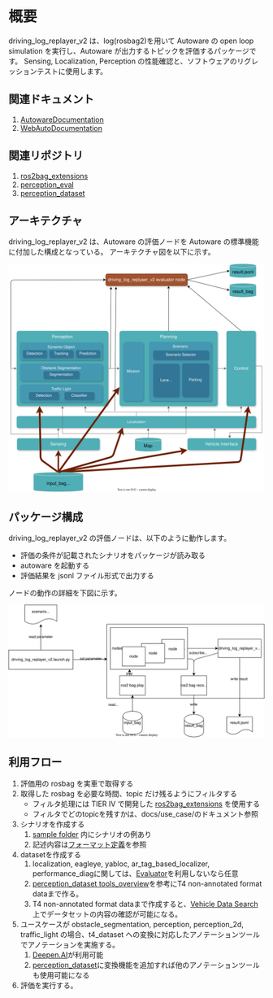 # 概要

driving_log_replayer_v2 は、log(rosbag2)を用いて Autoware の open loop simulation を実行し、Autoware が出力するトピックを評価するパッケージです。
Sensing, Localization, Perception の性能確認と、ソフトウェアのリグレッションテストに使用します。

## 関連ドキュメント

1. [AutowareDocumentation](https://autowarefoundation.github.io/autoware-documentation/main/)
2. [WebAutoDocumentation](https://docs.web.auto/)

## 関連リポジトリ

1. [ros2bag_extensions](https://github.com/tier4/ros2bag_extensions)
2. [perception_eval](https://github.com/tier4/autoware_perception_evaluation)
3. [perception_dataset](https://github.com/tier4/tier4_perception_dataset)

## アーキテクチャ

driving_log_replayer_v2 は、Autoware の評価ノードを Autoware の標準機能に付加した構成となっている。
アーキテクチャ図を以下に示す。

![architecture](images/architecture.drawio.svg)

## パッケージ構成

driving_log_replayer_v2 の評価ノードは、以下のように動作します。

- 評価の条件が記載されたシナリオをパッケージが読み取る
- autoware を起動する
- 評価結果を jsonl ファイル形式で出力する

ノードの動作の詳細を下図に示す。

![overview](images/overview.drawio.svg)

## 利用フロー

1. 評価用の rosbag を実車で取得する
2. 取得した rosbag を必要な時間、topic だけ残るようにフィルタする
   - フィルタ処理には TIER IV で開発した [ros2bag_extensions](https://github.com/tier4/ros2bag_extensions) を使用する
   - フィルタでどのtopicを残すかは、docs/use_case/のドキュメント参照
3. シナリオを作成する
   1. [sample folder](https://github.com/tier4/driving_log_replayer_v2/tree/main/sample) 内にシナリオの例あり
   2. 記述内容は[フォーマット定義](../result_format/index.md)を参照
4. datasetを作成する
   1. localization, eagleye, yabloc, ar_tag_based_localizer, performance_diagに関しては、[Evaluator](https://docs.web.auto/user-manuals/evaluator/introduction)を利用しないなら任意
   2. [perception_dataset tools_overview](https://github.com/tier4/tier4_perception_dataset/blob/main/docs/tools_overview.md)を参考にT4 non-annotated format dataまで作る。
   3. T4 non-annotated format dataまで作成すると、[Vehicle Data Search](https://docs.web.auto/user-manuals/vehicle-data-search/quick-start#t4-dataset-%E3%81%AE%E5%8B%95%E7%94%BB%E8%A1%A8%E7%A4%BA)上でデータセットの内容の確認が可能になる。
5. ユースケースが obstacle_segmentation, perception, perception_2d, traffic_light の場合、t4_dataset への変換に対応したアノテーションツールでアノテーションを実施する。
   1. [Deepen.AI](https://www.deepen.ai/)が利用可能
   2. [perception_dataset](https://github.com/tier4/tier4_perception_dataset)に変換機能を追加すれば他のアノテーションツールも使用可能になる
6. 評価を実行する。

